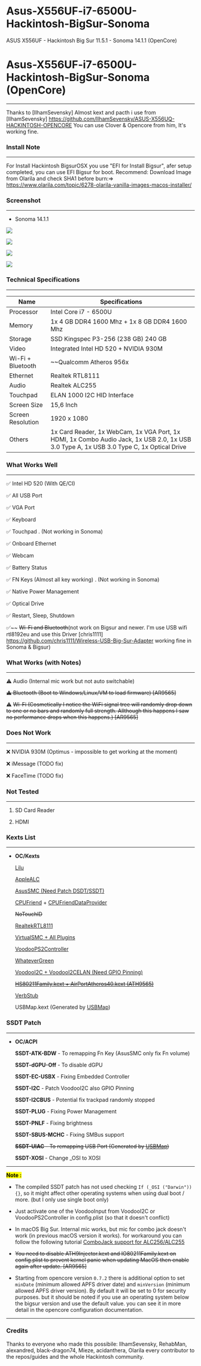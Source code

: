 # Asus-X556UF-i7-6500U-Hackintosh-BigSur-Sonoma
ASUS X556UF - Hackintosh Big Sur 11.5.1 - Sonoma 14.1.1 (OpenCore)
# Asus-X556UF-i7-6500U-Hackintosh-BigSur-Sonoma (OpenCore)

---

Thanks to [IlhamSevensky]
Almost kext and pacth i use from [IlhamSevensky] https://github.com/IlhamSevensky/ASUS-X556UQ-HACKINTOSH-OPENCORE
You can use Clover & Opencore from him, It's working fine.

### Install Note

---

For Install Hackintosh BigsurOSX you use "EFI for Install Bigsur", afer setup completed, you can use EFI Bigsur for boot.
Recommend: Download Image from Olarila and check SHA1 before burn:=> https://www.olarila.com/topic/6278-olarila-vanilla-images-macos-installer/

### Screenshot

---
- Sonoma 14.1.1

![](Screenshot/1.png)

![](Screenshot/2.png)

![](Screenshot/3.png)

![](Screenshot/4.png)


### Technical Specifications

---

| Name              | Specifications                                                                                                                           |
| ----------------- | ---------------------------------------------------------------------------------------------------------------------------------------- |
| Processor         | Intel Core i7 - 6500U                                                                                                                    |
| Memory            | 1x 4 GB DDR4 1600 Mhz + 1x 8 GB DDR4 1600 Mhz                                                                                            |
| Storage           | SSD Kingspec	P3-256  (238 GB) 240 GB                                                                                                    |
| Video             | Integrated Intel HD 520 + NVIDIA 930M                                                                                                    |
| Wi-Fi + Bluetooth | ~~Qualcomm Atheros 956x                                                                                                             |
| Ethernet          | Realtek RTL8111                                                                                                                          |
| Audio             | Realtek ALC255                                                                                                                           |
| Touchpad          | ELAN 1000 I2C HID Interface                                                                                                              |
| Screen Size       | 15,6 Inch                                                                                                                                |
| Screen Resolution | 1920 x 1080                                                                                                                              |
| Others            | 1x Card Reader, 1x WebCam, 1x VGA Port, 1x HDMI, 1x Combo Audio Jack, 1x USB 2.0, 1x USB 3.0 Type A, 1x USB 3.0 Type C, 1x Optical Drive |

### What Works Well

---

✅ Intel HD 520 (With QE/CI)

✅ All USB Port

✅ VGA Port

✅ Keyboard

✅ Touchpad . (Not working in Sonoma)

✅ Onboard Ethernet

✅ Webcam

✅ Battery Status

✅ FN Keys (Almost all key working) . (Not working in Sonoma)

✅ Native Power Management

✅ Optical Drive

✅ Restart, Sleep, Shutdown

✅~~ ~~Wi-Fi and Bluetooth~~(not work on Bigsur and newer. I'm use USB wifi rtl8192eu and use this Driver [chris1111] https://github.com/chris1111/Wireless-USB-Big-Sur-Adapter working fine in Sonoma & Bigsur)

### What Works (with Notes)

---

⚠️ Audio (Internal mic work but not auto switchable)

~~⚠️ Bluetooth (Boot to Windows/Linux/VM to load firmware) [AR9565]~~

⚠️ ~~Wi-Fi (Cosmetically I notice the WiFi signal tree will randomly drop down to one or no bars and randomly full strength. Allthough this happens I saw no performance drops when this happens.) [AR9565]~~

### Does Not Work

---

❌ NVIDIA 930M (Optimus - impossible to get working at the moment)

❌ iMessage (TODO fix)

❌ FaceTime (TODO fix)

### Not Tested

---

1. SD Card Reader

2. HDMI

### Kexts List

---

- **OC/Kexts**
  
  [Lilu](https://github.com/acidanthera/Lilu)
  
  [AppleALC](https://github.com/acidanthera/AppleALC)
  
  [AsusSMC (Need Patch DSDT/SSDT)](https://github.com/hieplpvip/AsusSMC)
  
  [CPUFriend](https://github.com/acidanthera/CPUFriend) + [CPUFriendDataProvider](https://www.olarila.com/topic/5693-guide-ssdt-with-pikes-pm-script-and-use-with-cpufriend/)
  
  ~~NoTouchID~~
  
  [RealtekRTL8111](https://bitbucket.org/RehabMan/os-x-realtek-network/downloads/)
  
  [VirtualSMC + All Plugins](https://github.com/acidanthera/VirtualSMC)
  
  [VoodooPS2Controller ](https://bitbucket.org/RehabMan/os-x-voodoo-ps2-controller/downloads/)
  
  [WhateverGreen](https://github.com/acidanthera/WhateverGreen)
  
  [VoodooI2C + VoodooI2CELAN (Need GPIO Pinning)](https://github.com/alexandred/VoodooI2C)
  
  ~~[HS80211Family.kext + AirPortAtheros40.kext (ATH9565)](https://www.insanelymac.com/forum/files/file/1008-io80211family-modif/)~~
  
  [VerbStub](https://github.com/hackintosh-stuff/ComboJack)
  
  USBMap.kext (Generated by [USBMap](https://github.com/corpnewt/USBMap))

### SSDT Patch

---

- **OC/ACPI**
  
  **SSDT-ATK-BDW** - To remapping Fn Key (AsusSMC only fix Fn volume)
  
  **SSDT-dGPU-Off** - To disable dGPU
  
  **SSDT-EC-USBX** - Fixing Embedded Controller
  
  **SSDT-I2C** - Patch VoodooI2C also GPIO Pinning
  
  **SSDT-I2CBUS** - Potential fix trackpad randomly stopped
  
  **SSDT-PLUG** - Fixing Power Management
  
  **SSDT-PNLF** - Fixing brightness
  
  **SSDT-SBUS-MCHC** - Fixing SMBus support
  
  ~~**SSDT-UIAC** - To remapping USB Port (Generated by [USBMap](https://github.com/corpnewt/USBMap))~~
  
  **SSDT-XOSI** - Change _OSI to XOSI

---

**<mark>Note : </mark>**

- The compiled SSDT patch has not used checking `If (_OSI ("Darwin")) {}`, so it might affect other operating systems when using dual boot / more. (but I only use single boot only)

- Just activate one of the VoodooInput from VoodooI2C or VoodooPS2Controller in config.plist (so that it doesn't conflict)

- In macOS Big Sur. Internal mic works, but mic for combo jack doesn't work (in previous macOS version it works). for workaround you can follow the following tutorial [ComboJack support for ALC256/ALC255](https://github.com/hackintosh-stuff/ComboJack)

- ~~You need to disable ATH9Injector.kext and IO80211Family.kext on config.plist to prevent kernel panic when updating MacOS then enable again after update. [AR9565]~~

- Starting from opencore version `0.7.2` there is additional option to set `minDate` (minimum allowed APFS driver date) and `minVersion` (minimum allowed APFS driver version). By default it will be set to 0 for security purposes. but it should be noted if you use an operating system below the bigsur version and use the default value. you can see it in more detail in the opencore configuration documentation.

---

### Credits

Thanks to everyone who made this possibile: IlhamSevensky, RehabMan, alexandred, black-dragon74, Mieze, acidanthera, Olarila every contributor to the repos/guides and the whole Hackintosh community.
